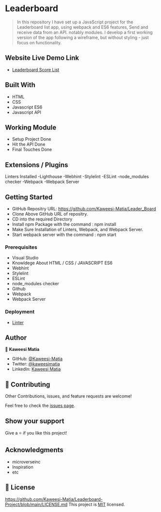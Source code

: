 # Leaderboard

> In this repository I have set up a JavaScript project for the Leaderboard list app, using webpack and ES6 features, Send and receive data from an API. notably modules.
I develop a first working version of the app following a wireframe, but without styling - just focus on functionality.

## Website Live Demo Link

- [Leaderboard Score List](https://kaweesi-matia.github.io/Leader_Board/dist/)

## Built With

- HTML
- CSS 
- Javascript ES6
- Javascript API

## Working Module

- Setup Project Done
- Hit the API Done
- Final Touches Done

## Extensions / Plugins

Linters Installed
-Lighthouse
-Webhint
-Stylelint
-ESLint
-node_modules checker
-Webpack
-Webpack Server

## Getting Started

- GitHub Repositry URL: https://github.com/Kaweesi-Matia/Leader_Board
- Clone Above GitHub URL of repositry.
- CD into the required Directory
- Install npm Package with the command : npm install
- Make Sure Installation of Linters, Webpack, and Webpack Server.
- Start webpack server with the command : npm start

### Prerequisites
- Visual Studio
- Knowldege About HTML / CSS / JAVASCRIPT ES6
- Webhint
- Stylelint
- ESLint
- node_modules checker
- Github
- Webpack
- Webpack Server


### Deployment
- [Linter](https://github.com/microverseinc/linters-config/tree/master/html-css)


## Author

👤 **Kaweesi Matia**

- GitHub: [@Kaweesi-Matia](https://github.com/Kaweesi-Matia)
- Twitter: [@kaweesimatia](https://twitter.com/kaweesimatia)
- LinkedIn: [Kaweesi Matia](https://www.linkedin.com/in/kaweesi-matia/)

## 🤝 Contributing

Other Contributions, issues, and feature requests are welcome!

Feel free to check the [issues page](../../issues/).

## Show your support

Give a ⭐️ if you like this project!

## Acknowledgments

- microverseinc
- Inspiration
- etc

## 📝 License
https://github.com/Kaweesi-Matia/Leaderboard-Project/blob/main/LICENSE.md
This project is [MIT](./MIT.md) licensed.
